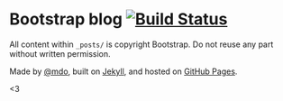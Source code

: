 # Bootstrap blog [![Build Status](https://github.com/twbs/blog/workflows/Tests/badge.svg)](https://github.com/twbs/blog/actions?workflow=Tests)

All content within `_posts/` is copyright Bootstrap. Do not reuse any part without written permission.

Made by [@mdo](https://twitter.com/mdo), built on [Jekyll](https://github.com/jekyll/jekyll), and hosted on [GitHub Pages](https://pages.github.com/).

<3
